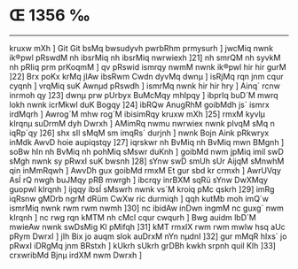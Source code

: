 # Œ 1356 ‰
---
kruxw mXh ] Git Git bsMq bwsudyvh pwrbRhm prmysurh ] jwcMiq nwnk
ik®pwl pRswdM nh ibsrMiq nh ibsrMiq nwrwiexh ]21] nh smrQM nh
syvkM nh pRIiq prm prKoqmM ] qv pRswid ismrqy nwmM nwnk ik®pwl hir
hir gurM ]22] Brx poKx krMq jIAw ibsRwm Cwdn dyvMq dwnµ ] isRjMq
rqn jnm cqur cyqnh ] vrqMiq suK Awnµd pRswdh ] ismrMq nwnk hir
hir hry ] Ainq´ rcnw inrmoh qy ]23] dwnµ prw pUrbyx BuMcMqy mhIpqy ]
ibprIq buD´M mwrq lokh nwnk icrMkwl duK Bogqy ]24] ibRQw AnugRhM
goibMdh js´ ismrx irdMqrh ] Awrog´M mhw rog´M ibisimRqy kruxw mXh ]25]
rmxM kyvlµ kIrqnµ suDrmM dyh Dwrxh ] AMimRq nwmu nwrwiex nwnk pIvqM
sMq n iqRp´qy ]26] shx sIl sMqM sm imqRs´ durjnh ] nwnk Bojn Aink
pRkwryx inMdk AwvD hoie aupiqstqy ]27] iqrskwr nh BvMiq nh BvMiq
mwn BMgnh ] soBw hIn nh BvMiq nh pohMiq sMswr duKnh ] goibMd nwm
jpMiq imil swD sMgh nwnk sy pRwxI suK bwsnh ]28] sYnw swD smUh sUr
AijqM sMnwhM qin inMmRqwh ] AwvDh gux goibMd rmxM Et gur sbd kr
crmxh ] AwrUVqy AsÍ rQ nwgh buJMqy pRB mwrgh ] ibcrqy inrBXM sqRü
sYnw DwXMqy guopwl kIrqnh ] ijqqy ibsÍ sMswrh nwnk vs´M kroiq pMc
qskrh ]29] imRg iqRsnw gMDrb ngrM dRüm CwXw ric durmiqh ] qqh
kutMb moh imQ´w ismrMiq nwnk rwm rwm nwmh ]30] nc ibidAw inDwn
ingmM nc guxg´ nwm kIrqnh ] nc rwg rqn kMTM nh cMcl cqur cwqurh
] Bwg auidm lbD´M mwieAw nwnk swDsMig Kl pMifqh ]31] kMT rmxIX
rwm rwm mwlw hsq aUc pRym DwrxI ] jIh Bix jo auqm slok auDrxM nYn
nµdnI ]32] gur mMqR hIxs´ jo pRwxI iDRgMq jnm BRstxh ] kUkrh sUkrh
grDBh kwkh srpnh quil Klh ]33] crxwribMd Bjnµ irdXM nwm
Dwrxh ]
####

